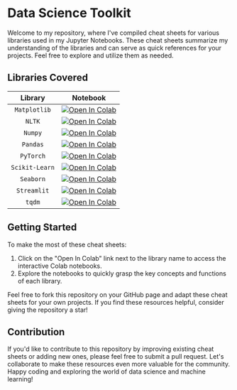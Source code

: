 # Data Science Toolkit

Welcome to my repository, where I've compiled cheat sheets for various libraries used in my Jupyter Notebooks. These cheat sheets summarize my understanding of the libraries and can serve as quick references for your projects. Feel free to explore and utilize them as needed.

## Libraries Covered

|    **Library**     |               **Notebook**                  |
|:------------------:|:-------------------------------------------:|
| `Matplotlib`       | [![Open In Colab][badge]][Matplotlib]       |
| `NLTK`             | [![Open In Colab][badge]][NLTK]             |
| `Numpy`            | [![Open In Colab][badge]][Numpy]            |
| `Pandas`           | [![Open In Colab][badge]][Pandas]           |
| `PyTorch`          | [![Open In Colab][badge]][PyTorch]          |
| `Scikit-Learn`     | [![Open In Colab][badge]][Scikit-Learn]     |
| `Seaborn`          | [![Open In Colab][badge]][Seaborn]          |
| `Streamlit`        | [![Open In Colab][badge]][Streamlit]        |
| `tqdm`             | [![Open In Colab][badge]][tqdm]             |


[badge]: https://colab.research.google.com/assets/colab-badge.svg
[Matplotlib]: https://colab.research.google.com/github/tabaraei/Data-Science-Toolkit/blob/master/Matplotlib.ipynb
[NLTK]: https://colab.research.google.com/github/tabaraei/Data-Science-Toolkit/blob/master/NLTK.ipynb
[Numpy]: https://colab.research.google.com/github/tabaraei/Data-Science-Toolkit/blob/master/Numpy.ipynb
[Pandas]: https://colab.research.google.com/github/tabaraei/Data-Science-Toolkit/blob/master/Pandas.ipynb
[PyTorch]: https://colab.research.google.com/github/tabaraei/Data-Science-Toolkit/blob/master/PyTorch.ipynb
[Scikit-Learn]: https://colab.research.google.com/github/tabaraei/Data-Science-Toolkit/blob/master/Scikit-Learn.ipynb
[Seaborn]: https://colab.research.google.com/github/tabaraei/Data-Science-Toolkit/blob/master/Seaborn.ipynb
[Streamlit]: https://colab.research.google.com/github/tabaraei/Data-Science-Toolkit/blob/master/Streamlit.ipynb
[tqdm]: https://colab.research.google.com/github/tabaraei/Data-Science-Toolkit/blob/master/tqdm.ipynb


## Getting Started

To make the most of these cheat sheets:

1. Click on the "Open In Colab" link next to the library name to access the interactive Colab notebooks.
2. Explore the notebooks to quickly grasp the key concepts and functions of each library.

Feel free to fork this repository on your GitHub page and adapt these cheat sheets for your own projects. If you find these resources helpful, consider giving the repository a star!

## Contribution

If you'd like to contribute to this repository by improving existing cheat sheets or adding new ones, please feel free to submit a pull request. Let's collaborate to make these resources even more valuable for the community.
Happy coding and exploring the world of data science and machine learning!
